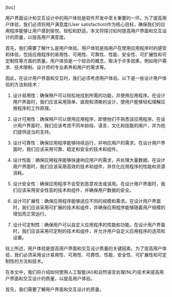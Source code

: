 
[toc]                    
                
                
用户界面设计和交互设计中的用户体验是软件开发中至关重要的一环。为了提高用户体验，我们必须将用户满意度(User satisfaction)作为核心目标，确保我们的应用程序能够让用户感到愉悦、轻松和舒适。本文将探讨如何提高用户界面和交互设计的质量，以提高用户满意度。

首先，我们需要了解什么是用户体验。用户体验是指用户在使用应用程序时的感受和体验，包括应用程序的易用性、可用性、可靠性、性能、安全性、可扩展性和可定制性等方面的质量。用户体验是一个综合的概念，取决于许多因素，例如用户需求、技术限制、设计师的专业素养和用户的需求等。

因此，在设计用户界面和交互时，我们必须考虑用户体验。以下是一些设计用户体验的方法和技术：

1. 设计易用性：确保用户可以轻松地找到所需的功能，并使用应用程序。在设计用户界面时，我们应该采用简单、直观和清晰的设计，使用户能够轻松理解应用程序的工作原理。

2. 设计可用性：确保用户可以使用应用程序，即使他们不熟悉该应用程序。在设计用户界面时，我们应该考虑不同年龄段、语言、文化和技能的用户，并为他们提供适当的支持。

3. 设计可靠性：确保应用程序能够持续运行，并响应用户的需求。在设计用户界面时，我们应该采用可靠、稳定和安全的技术和组件。

4. 设计性能：确保应用程序能够快速响应用户的需求，并处理大量数据。在设计用户界面时，我们应该采用高效的技术和组件，并优化应用程序的性能和资源消耗。

5. 设计安全性：确保应用程序不会受到恶意攻击或误用。在设计用户界面时，我们应该采用安全性高的技术和组件，并确保用户数据的安全。

6. 设计可扩展性：确保应用程序能够适应不同的规模和需求。在设计用户界面时，我们应该采用可扩展的技术和组件，并确保应用程序能够随着用户规模的增加而正常运行。

7. 设计可定制性：确保用户可以自定义应用程序的性能和功能。在设计用户界面时，我们应该采用可定制的技术和组件，并允许用户自定义应用程序的选项和设置。

综上所述，用户体验是提高用户界面和交互设计质量的关键因素。为了提高用户体验，我们必须采用设计易用性、可用性、可靠性、性能、安全性、可扩展性和可定制性的方法和技术。

在本文中，我们将介绍如何使用人工智能(AI)和自然语言处理(NLP)技术来提高用户界面和交互设计的质量，以提高用户体验。

首先，我们需要了解用户界面和交互设计的质量。

